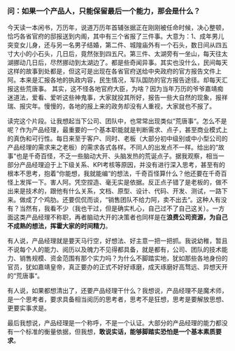 
### 问：如果一个产品人，只能保留最后一个能力，那会是什么？

今天读一本闲书，万历年，说道万历年首辅张据正在刚刚被任命时候，决心整顿，恰巧各省官府的邸报送到内阁，其中有三个省报了三件事。大意为：1、成年男儿突变女儿身，还与另一名男子结婚，第二件、城隍庙外有一个石头，数日间从四五寸大小的小石头，几日后，竟然张到四五尺。第三件、太湖旁有一坐山，每天往太湖挪动几日后，尽然挪动到太湖边了。都是些奇闻异事。其实也没什么，民间每天这样的故事到处都是，但这可是出现在各省官府送给中央政府的官方报告文件上阿。本来是汇报各地的执政内容，民生情况，军队国防的官方报告途径。却每天汇报这些荒唐事。
其实，这不怪各地官府大臣，为啥？因为当年万历的爷爷嘉靖痴迷道法，爱看、爱听这些神鬼事，大家就投其所好，报告一些大自然的现象，报祥瑞、报灾年。慢慢的，各地的报上来的政务却没有人重视，大家就也不报了。

读完这个片段。让我想起当下公司、团队中，也常常出现类似“荒唐事“。怎么不是呢？作为产品经理，最重要的一个基本职能就是判断需求、点子，甚至商业模式上的真伪和可行性。每日来至于客户、同时、老板（大部分初中级别或中小型公司的产品经理的需求来之老板）的需求各式各样。不同人的出发点不一样。给出的“故事“也是千奇百怪，不乏一些脑动大开、头脑发热的荒诞点子。据我观察，相当一部分产品经理迫于上下级关系、KPI考核等原因，并没有进行深入思考，甚至有的根本不思考，抱着“你能想，我就能编“的想法，千奇百怪算什么？他还要在千奇百怪上发挥一下。害人阿。凭空捏造、毫无实是依据。反正点子错了是老板的，做不出来是技术的，跟他有什么关系，文档、原型、设计、代码、开发、测试，一路下来。做成了个鸡肋。还要侃侃而谈，“销售团队不给力阿，卖不出去“。这种人有没有？当然有，我看不少（我也干过，但是确实札心，自己过不了自己这关）。一方面这类产品经理不称职，再者脑动大开的决策者也同样是在**浪费公司资源，为自己不成熟的想法，挥霍大家的时间精力**。

有人说，产品经理就是要天马行空，好想法、好主意一把一把抓。我说幼稚，暂且不说每个人的能力、阅历以及魄力不见得都具备，就是都有，公司、团队的技术能力、销售规模、资金范围有那个实力吗？为什么不脚踏实地，犹如那些各地身份的官员，犹如嘉靖皇帝，真正要办的正式不好好琢磨，成天琢磨好高骛远、异想天开的“荒唐事“。

有人说，如果都想清出了，还要产品经理干什么？我想说，产品经理不是魔术师，是一个思考者，要求具备相当阅历的思考者，思考不是狂想，思考是要解放思想、更要实事求是。

最后我想说，产品经理是一个称呼，不是一个认证。大部分的产品经理的能力都没有一个标准的衡量依据，但我想，**敢说实话，能够脚踏实恐怕是一个基本素质要求**。
